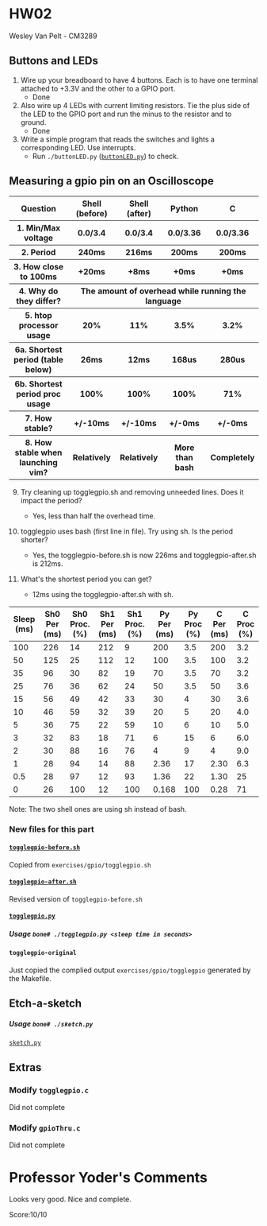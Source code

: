 # HW02
Wesley Van Pelt - CM3289

## Buttons and LEDs
1. Wire up your breadboard to have 4 buttons. Each is to have one terminal attached to +3.3V and the other to a GPIO port.
    * Done
2. Also wire up 4 LEDs with current limiting resistors. Tie the plus side of the LED to the GPIO port and run the minus to the resistor and to ground.
    * Done
3. Write a simple program that reads the switches and lights a corresponding LED. Use interrupts.
    * Run `./buttonLED.py` ([`buttonLED.py`](buttonLED.py)) to check.

## Measuring a gpio pin on an Oscilloscope
<table>
    <thead>
        <tr><th>Question</th> <th>Shell (before)</th> <th>Shell (after)</th> <th>Python</th> <th>C</th></tr>
    </thead>
    <tbody>
        <tr><th>1. Min/Max voltage</th> <th>0.0/3.4</th> <th>0.0/3.4</th> <th>0.0/3.36</th> <th>0.0/3.36</th></tr>
        <tr><th>2. Period</th> <th>240ms</th> <th>216ms</th> <th>200ms</th> <th>200ms</th></tr>
        <tr><th>3. How close to 100ms</th> <th>+20ms</th> <th>+8ms</th> <th>+0ms</th> <th>+0ms</th></tr>
        <tr><th>4. Why do they differ?</th> <th colspan=4>The amount of overhead while running the language</th></tr>
        <tr><th>5. htop processor usage</th> <th>20%</th> <th>11%</th> <th>3.5%</th> <th>3.2%</th></tr>
        <tr><th>6a. Shortest period (table below)</th> <th>26ms</th> <th>12ms</th> <th>168us</th> <th>280us</th></tr>
        <tr><th>6b. Shortest period proc usage</th> <th>100%</th> <th>100%</th> <th>100%</th> <th>71%</th></tr>
        <tr><th>7. How stable?</th> <th>+/-10ms</th> <th>+/-10ms</th> <th>+/-0ms</th> <th>+/-0ms</th></tr>
        <tr><th>8. How stable when launching vim?</th> <th>Relatively</th> <th>Relatively</th> <th>More than bash</th> <th>Completely</th></tr>
    </tbody>
</table>

9. Try cleaning up togglegpio.sh and removing unneeded lines. Does it impact the period?
    * Yes, less than half the overhead time.

10. togglegpio uses bash (first line in file). Try using sh. Is the period shorter?
    * Yes, the togglegpio-before.sh is now 226ms and togglegpio-after.sh is 212ms.

11. What's the shortest period you can get?
    * 12ms using the togglegpio-after.sh with sh.

| Sleep (ms) | Sh0 Per (ms) | Sh0 Proc. (%) | Sh1 Per (ms) | Sh1 Proc. (%) | Py Per (ms) | Py Proc (%) | C Per (ms) | C Proc (%) |
| ---------- | ------------ | ------------- | ------------ | ------------- | ----------- | ----------- | ---------- | ---------- |
| 100        | 226          | 14            | 212          | 9             | 200         | 3.5         | 200        | 3.2        |
| 50         | 125          | 25            | 112          | 12            | 100         | 3.5         | 100        | 3.2        |
| 35         | 96           | 30            | 82           | 19            | 70          | 3.5         | 70         | 3.2        |
| 25         | 76           | 36            | 62           | 24            | 50          | 3.5         | 50         | 3.6        |
| 15         | 56           | 49            | 42           | 33            | 30          | 4           | 30         | 3.6        |
| 10         | 46           | 59            | 32           | 39            | 20          | 5           | 20         | 4.0        |
| 5          | 36           | 75            | 22           | 59            | 10          | 6           | 10         | 5.0        |
| 3          | 32           | 83            | 18           | 71            | 6           | 15          | 6          | 6.0        |
| 2          | 30           | 88            | 16           | 76            | 4           | 9           | 4          | 9.0        |
| 1          | 28           | 94            | 14           | 88            | 2.36        | 17          | 2.30       | 6.3        |
| 0.5        | 28           | 97            | 12           | 93            | 1.36        | 22          | 1.30       | 25         |
| 0          | 26           | 100           | 12           | 100           | 0.168       | 100         | 0.28       | 71         |

Note: The two shell ones are using sh instead of bash.

### New files for this part
#### [`togglegpio-before.sh`](togglegpio-before.sh)
Copied from `exercises/gpio/togglegpio.sh`
#### [`togglegpio-after.sh`](togglegpio-after.sh)
Revised version of `togglegpio-before.sh`
#### [`togglegpio.py`](togglegpio.py)
##### Usage `bone# ./togglegpio.py <sleep time in seconds>`
#### `togglegpio-original`
Just copied the complied output `exercises/gpio/togglegpio` generated by the Makefile.

## Etch-a-sketch
##### Usage `bone# ./sketch.py`
[`sketch.py`](sketch.py)

## Extras
### Modify `togglegpio.c`
Did not complete
### Modify `gpioThru.c`
Did not complete


Professor Yoder's Comments
==========================

Looks very good.  Nice and complete.

Score:10/10
